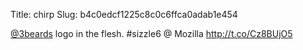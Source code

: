 Title: chirp
Slug: b4c0edcf1225c8c0c6ffca0adab1e454

<a href="http://twitter.com/3beards">@3beards</a> logo in the flesh. #sizzle6   @ Mozilla <a href="http://t.co/Cz8BUjO5">http://t.co/Cz8BUjO5</a>
